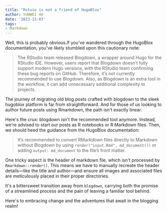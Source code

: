 ```yaml
---
title: "Rstuio is not a friend of HugoBlox"
author: YUNWEI HU
date: '2023-12-03'
tags:
- Markdown
---
```


Well, this is probably obvious.If you've wandered through the HugoBlox documentation, you've likely stumbled upon this cautionary note:

> The RStudio team released Blogdown, a wrapper around Hugo for the RStudio IDE. However, users report that Blogdown doesn’t fully support modern Hugo versions, with the RStudio team confirming these bug reports on GitHub. Therefore, it’s not currently recommended to use Blogdown. Also, as Blogdown is an extra tool in the workflow, it can add unnecessary additional complexity to projects.

The journey of migrating old blog posts crafted with blogdown to the sleek hugoblox platform is far from straightforward. And for those of us looking to author future posts using Rmarkdown, the path isn't exactly linear.

Here's the crux: blogdown isn't the recommended tool anymore. Instead, we're advised to start our posts as R notebooks or R Markdown files. Then, we should heed the guidance from the HugoBlox documentation:

> It’s recommended to convert RMarkdown files directly to Markdown without Blogdown by using `render("input.Rmd", md_document())` or adding `output: md_document` to the file’s front matter.

One tricky aspect is the header of markdown file, which isn't processed by `Rmarkdown::render()`. This means we have to manually recreate the header details—like the title and author—and ensure all images and associated files are meticulously placed in their proper directories.

It's a bittersweet transition away from `blogdown`, carrying both the promise of a streamlined process and the pain of leaving a familiar tool behind. 

Here's to embracing change and the adventures that await in the blogging realm!